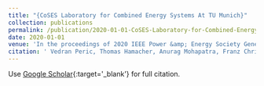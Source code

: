 ```yaml
---
title: "{CoSES Laboratory for Combined Energy Systems At TU Munich}"
collection: publications
permalink: /publication/2020-01-01-CoSES-Laboratory-for-Combined-Energy-Systems-At-TU-Munich
date: 2020-01-01
venue: 'In the proceedings of 2020 IEEE Power &amp; Energy Society General Meeting (PESGM)'
citation: ' Vedran Peric, Thomas Hamacher, Anurag Mohapatra, Franz Christange, Daniel Zinsmeister, Peter Tzscheutschler, Ulrich Wagner, Christian Aigner, Rolf Witzmann &quot;{CoSES Laboratory for Combined Energy Systems At TU Munich}&quot;. *In the proceedings of 2020 IEEE Power &amp;amp; Energy Society General Meeting (PESGM)*, 2020.'
---
```


Use [Google Scholar](https://scholar.google.com/scholar?q=CoSES+Laboratory+for+Combined+Energy+Systems+At+TU+Munich){:target='_blank'} for full citation.
